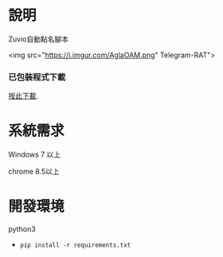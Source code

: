 # 說明

Zuvio自動點名腳本

<img src="https://i.imgur.com/AglaOAM.png" Telegram-RAT">
                                                        
### 已包裝程式下載

[按此下載](https://github.com/rauenzi/BBDInstaller/releases/latest/download/BandagedBD.exe).


# 系統需求
Windows 7 以上

chrome 8.5以上

# 開發環境
python3

* `pip install -r requirements.txt`
